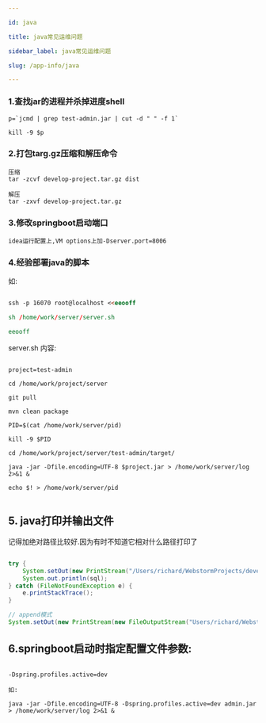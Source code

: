 ```yaml
---

id: java

title: java常见运维问题

sidebar_label: java常见运维问题

slug: /app-info/java

---
```


### 1.查找jar的进程并杀掉进度shell

```
p=`jcmd | grep test-admin.jar | cut -d " " -f 1`

kill -9 $p
```

### 2.打包targ.gz压缩和解压命令

```
压缩
tar -zcvf develop-project.tar.gz dist

解压
tar -zxvf develop-project.tar.gz

```

### 3.修改springboot启动端口

```
idea运行配置上,VM options上加-Dserver.port=8006
```

### 4.经验部署java的脚本

如:

```markdown

ssh -p 16070 root@localhost <<eeooff

sh /home/work/server/server.sh

eeooff

```

server.sh 内容:

```shell

project=test-admin

cd /home/work/project/server

git pull

mvn clean package

PID=$(cat /home/work/server/pid)

kill -9 $PID

cd /home/work/project/server/test-admin/target/

java -jar -Dfile.encoding=UTF-8 $project.jar > /home/work/server/log 2>&1 &

echo $! > /home/work/server/pid


```

## 5. java打印并输出文件
记得加绝对路径比较好.因为有时不知道它相对什么路径打印了

```java

try {
	System.setOut(new PrintStream("/Users/richard/WebstormProjects/develop-QA/tmp.md"));
	System.out.println(sql);
} catch (FileNotFoundException e) {
	e.printStackTrace();
}

// append模式 
System.setOut(new PrintStream(new FileOutputStream("Users/richard/WebstormProjects/develop-QA/tmp.md", true)));

```
## 6.springboot启动时指定配置文件参数:
```shell

-Dspring.profiles.active=dev

如:

java -jar -Dfile.encoding=UTF-8 -Dspring.profiles.active=dev admin.jar > /home/work/server/log 2>&1 &


```

